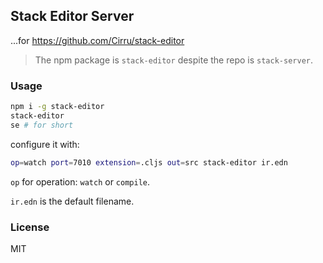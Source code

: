 
Stack Editor Server
----

...for https://github.com/Cirru/stack-editor

> The npm package is `stack-editor` despite the repo is `stack-server`.

### Usage

```bash
npm i -g stack-editor
stack-editor
se # for short
```

configure it with:

```bash
op=watch port=7010 extension=.cljs out=src stack-editor ir.edn
```

`op` for operation: `watch` or `compile`.

`ir.edn` is the default filename.

### License

MIT
